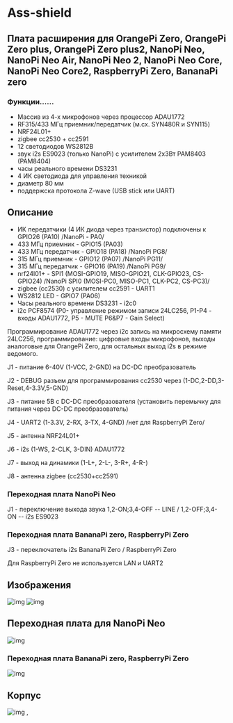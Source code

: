 # Ass-shield
## Плата расширения для OrangePi Zero, OrangePi Zero plus, OrangePi Zero plus2, NanoPi Neo, NanoPi Neo Air, NanoPi Neo 2, NanoPi Neo Core, NanoPi Neo Core2, RaspberryPi Zero, BananaPi zero
### Функции......
- Массив из 4-х микрофонов через процессор ADAU1772
- RF315/433 МГц приемник/передатчик (м.cx. SYN480R и SYN115)
- NRF24L01+
- zigbee cc2530 + cc2591
- 12 светодиодов WS2812B
- звук i2s ES9023 (только NanoPi) c усилителем 2х3Вт PAM8403 (PAM8404)
- часы реального времени DS3231
- 4 ИК светодиода для управления техникой
- диаметр 80 мм
- поддержска протокола Z-wave (USB stick или UART)
## Описание
- ИК передатчики (4 ИК диода через транзистор) подключены к GPIO26 (PA10) /NanoPi - PA0/
- 433 МГц приемник - GPIO15 (PA03) 
- 433 МГц передатчик - GPIO18 (PA18) /NanoPi PG8/
- 315 МГц приемник - GPIO12 (PA07) /NanoPi PG11/
- 315 МГц передатчик - GPIO16 (PA19) /NanoPi PG9/
- nrf24l01+ - SPI1 (MOSI-GPIO19, MISO-GPIO21, CLK-GPIO23, CS-GPIO24) /NanoPi SPI0 (MOSI-PC0, MISO-PC1, CLK-PC2, CS-PC3)/
- zigbee (cc2530) с усилителем cc2591 - UART1
- WS2812 LED - GPIO7 (PA06) 
- Часы реального времени DS3231 - i2c0
- i2c PCF8574 (P0- управление режимом записи 24LC256, P1-P4 - входы ADAU1772, P5 - MUTE  P6&P7 - Gain Select) 

Программирование ADAU1772 через i2c запись на микросхему памяти 24LC256, программирование: цифровые входы микрофонов, выходы аналоговые для OrangePi Zero, для остальных выход i2s в режиме ведомого.

J1 - питание 6-40V (1-VCC, 2-GND) на DC-DC преобразователь

J2 - DEBUG разъем для программирования cc2530 через (1-DC,2-DD,3-Reset,4-3.3V,5-GND)

J3 - питание 5В с DC-DC преобразователя (установить перемычку для питания через DC-DC преобразователь)

J4 - UART2 (1-3.3V, 2-RX, 3-TX, 4-GND) /нет для RaspberryPi Zero/

J5 - антенна NRF24L01+

J6 - i2s (1-WS, 2-CLK, 3-DIN) ADAU1772

J7 - выход на динамики (1-L+, 2-L-, 3-R+, 4-R-)

J8 - антенна zigbee (cc2530+cc2591)

### Переходная плата NanoPi Neo

J1 - переключение выхода звука 1,2-ON;3,4-OFF -- LINE / 1,2-OFF;3,4-ON -- i2s ES9023

### Переходная плата BananaPi zero, RaspberryPi Zero

J3 - переключатель i2s BananaPi Zero / RaspberryPi Zero

Для RaspberryPi Zero не используется LAN и UART2

## Изображения

![img](https://raw.githubusercontent.com/immortalserg/Ass-shield/master/image/Ass_shield.png?raw=true)
![img](https://raw.githubusercontent.com/immortalserg/Ass-shield/master/image/Ass_shield_top.png?raw=true)

## Переходная плата для NanoPi Neo
![img](https://github.com/immortalserg/Ass-shield/blob/master/image/NanoPiNeo.png?raw=true)

### Переходная плата BananaPi zero, RaspberryPi Zero
![img](https://github.com/immortalserg/Ass-shield/blob/master/image/BananaPiZero.png?raw=true)

## Корпус
![img](https://github.com/immortalserg/Ass-shield/blob/master/209.png?raw=true)
,
